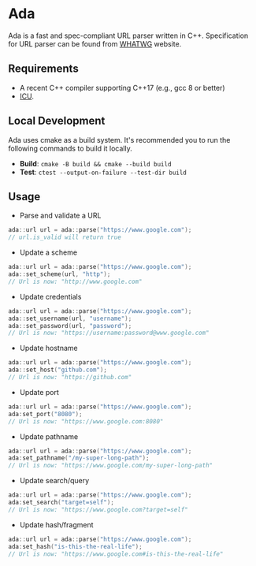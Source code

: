 # Ada 

Ada is a fast and spec-compliant URL parser written in C++.
Specification for URL parser can be found from 
[WHATWG](https://url.spec.whatwg.org/#url-parsing) website.

## Requirements

- A recent C++ compiler supporting C++17 (e.g., gcc 8 or better)
- [ICU](https://icu.unicode.org).

## Local Development

Ada uses cmake as a build system. It's recommended you to run the following commands to build it locally.

- **Build**: `cmake -B build && cmake --build build`
- **Test**: `ctest --output-on-failure --test-dir build`

## Usage

- Parse and validate a URL

```cpp
ada::url url = ada::parse("https://www.google.com");
// url.is_valid will return true
```

- Update a scheme

```cpp
ada::url url = ada::parse("https://www.google.com");
ada::set_scheme(url, "http");
// Url is now: "http://www.google.com"
```

- Update credentials

```cpp
ada::url url = ada::parse("https://www.google.com");
ada::set_username(url, "username");
ada::set_password(url, "password");
// Url is now: "https://username:password@www.google.com"
```

- Update hostname

```cpp
ada::url url = ada::parse("https://www.google.com");
ada::set_host("github.com");
// Url is now: "https://github.com"
```

- Update port

```cpp
ada::url url = ada::parse("https://www.google.com");
ada:set_port("8080");
// Url is now: "https://www.google.com:8080"
```

- Update pathname

```cpp
ada::url url = ada::parse("https://www.google.com");
ada:set_pathname("/my-super-long-path");
// Url is now: "https://www.google.com/my-super-long-path"
```

- Update search/query

```cpp
ada::url url = ada::parse("https://www.google.com");
ada:set_search("target=self");
// Url is now: "https://www.google.com?target=self"
```

- Update hash/fragment

```cpp
ada::url url = ada::parse("https://www.google.com");
ada:set_hash("is-this-the-real-life");
// Url is now: "https://www.google.com#is-this-the-real-life"
```
